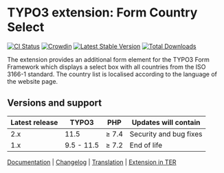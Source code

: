 # TYPO3 extension: Form Country Select

[![CI Status](https://github.com/brotkrueml/form-country-select/workflows/CI/badge.svg?branch=main)](https://github.com/brotkrueml/form-country-select/actions?query=workflow%3ACI)
[![Crowdin](https://badges.crowdin.net/typo3-extension-formcountryselect/localized.svg)](https://crowdin.com/project/typo3-extension-formcountryselect)
[![Latest Stable Version](https://img.shields.io/packagist/v/brotkrueml/form-country-select.svg?label=stable)](https://packagist.org/packages/brotkrueml/form-country-select)
[![Total Downloads](https://img.shields.io/packagist/dt/brotkrueml/form-country-select.svg)](https://packagist.org/packages/brotkrueml/form-country-select)

The extension provides an additional form element for the TYPO3 Form
Framework which displays a select box with all countries from the ISO
3166-1 standard. The country list is localised according to the language
of the website page.

## Versions and support

| Latest release | TYPO3      | PHP   | Updates will contain   |
|----------------|------------|-------|------------------------|
| 2.x            | 11.5       | ≥ 7.4 | Security and bug fixes |
| 1.x            | 9.5 - 11.5 | ≥ 7.2 | End of life            |

[Documentation](https://docs.typo3.org/p/brotkrueml/form-country-select/main/en-us/) |
[Changelog](https://github.com/brotkrueml/form-country-select/blob/main/CHANGELOG.md) |
[Translation](https://crowdin.com/project/typo3-extension-formcountryselect) |
[Extension in TER](https://extensions.typo3.org/extension/form_country_select/)
